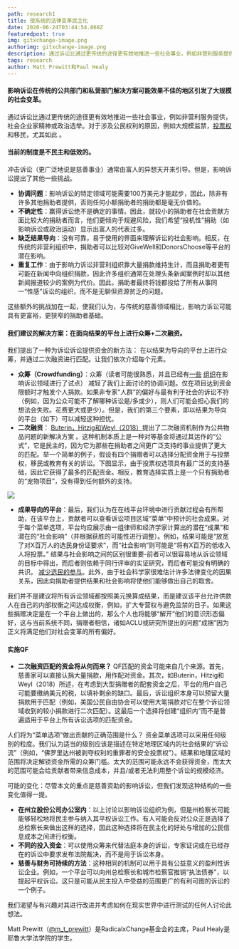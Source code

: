 ```yaml
---
path: research1
title: 使系统的法律变革民主化
date: 2020-06-24T03:44:54.868Z
featuredpost: true
img: gitxchange-image.png
authorimg: gitxchange-image.png
description: 通过诉讼比通过更传统的途径更有效地推进一些社会事业，例如非营利服务提供，社会企业家精神或政治选举。对于涉及公民权利的原因，例如大规模监禁，投票权和移民，尤其如此  。
tags: research
author: Matt Prewitt和Paul Healy
---
```

#### 影响诉讼在传统的公共部门和私营部门解决方案可能效果不佳的地区引发了大规模的社会变革。

通过诉讼比通过更传统的途径更有效地推进一些社会事业，例如非营利服务提供，社会企业家精神或政治选举。对于涉及公民权利的原因，例如大规模监禁，[投票权](https://www.brennancenter.org/our-work/research-reports/state-voting-rights-litigation-march-2019)和移民，尤其如此 。

#### 当前的制度是不民主和低效的。

冲击诉讼（更广泛地说是慈善事业）通常由富人的异想天开来引导。但是，影响诉讼提出了其他一些挑战。

* **协调问题**：影响诉讼的特定领域可能需要100万美元才能起步，因此，除非有许多其他捐助者提供，否则任何小额捐助者的捐助都是毫无价值的。
* **不确定性**：赢得诉讼绝不是确定的事情。因此，就较小的捐助者在社会贡献方面比较大的捐助者而言，他们更倾向于规避风险，我们希望“投机性”捐助（如影响诉讼或政治运动）显示出富人的代表过多。
* **缺乏结果导向**：没有可靠，易于使用的界面来理解诉讼的社会影响。相反，在传统的非营利组织中，捐助者可以比较对GiveWell和DonorsChoose等平台的潜在影响。
* **重复工作**：由于影响力诉讼非营利组织靠大量捐款维持生计，而且捐助者更有可能在新闻中向组织捐款，因此许多组织通常在处理头条新闻案例时却以其他新闻报道较少的案例为代价。因此，捐助者最终将钱都投给了所有从事同一“性感”诉讼的组织，而不是无聊但资源贫乏的问题。

这些额外的挑战加在一起，使我们认为，与传统的慈善领域相比，影响力诉讼可能具有更富裕，更狭窄的捐助者基础。

#### 我们建议的解决方案：在面向结果的平台上进行众筹+二次融资。

我们提出了一种为诉讼诉讼提供资金的新方法： 在以结果为导向的平台上进行众筹，并通过二次融资进行匹配。让我们依次介绍每个元素。

* **众筹（Crowdfunding）**：众筹（读者可能很熟悉，并且已经有[一些](https://www.crowdjustice.com/) [组织](https://lawdigitalcommons.bc.edu/bclr/vol59/iss4/5/)在影响诉讼领域进行了试点） 减轻了我们上面讨论的协调问题。仅在项目达到资金限额时才触发个人捐款。如果非专家“人群”的偏好与最有利于社会的诉讼不符（例如，因为公众可能不了解哪种诉讼是/多或少），则人们可能会担心我们的想法会失败。花费更大或更少）。但是，我们的第三个要素，即以结果为导向的平台（如下）可以减轻这种担忧。
* **二次融资**： [Buterin，Hitzig和Weyl（2018）](https://papers.ssrn.com/sol3/papers.cfm?abstract_id=3243656)提出了二次融资机制作为公共物品问题的新解决方案 。这种机制本质上是一种对等基金将通过其运作的“公式”，它是民主的，因为它为那些在捐助者之间更广泛支持的事业提供了更大的匹配。举一个简单的例子，假设有四个捐赠者可以选择分配资金用于与投票权，移民或教育有关的诉讼。下图显示，由于投票权选项具有最广泛的支持基础，因此它获得了最多的匹配资金。相反，教育选择实质上是一个只有捐助者的“宠物项目”，没有得到任何额外的支持。

[![](https://i.postimg.cc/151vHYyw/Screenshot-2019-10-22-at-12-14-20-pm.png)](https://postimg.cc/rzgGyj0w)

* **成果导向的平台**：最后，我们认为在在线平台环境中进行贡献过程会有所帮助，在该平台上，贡献者可以查看诉讼项目区域“菜单”中预计的社会成果。对于每个菜单选项，平台均应展示由一组律师和经济学家计算出的潜在“成果”和潜在的“社会影响”（并根据获胜的可能性进行调整）。例如，结果可能是“放宽了对X百万人的选民身份证要求”，而“社会影响”则可能是“将有X百万的低收入人将投票。” 结果与社会影响之间的区别很重要-前者可以很容易地从诉讼领域的目标中得出，而后者则依赖于同行评审的实证研究，而后者可能没有明确的共识。 [减少选民的参与](https://www.nber.org/papers/w25522)。此外，由于社会科学家很难估计许多法律变化的因果关系，因此向捐助者提供结果和社会影响将使他们能够做出自己的取舍。

我们并不是建议将所有诉讼领域都按照美元换算成结果，而是建议该平台允许供款人在自己的内部权衡之间达成权衡，例如，扩大专营权与避免监禁的日子。如果这些捐赠决定是在一个平台上做出的，那么个人也将能够“解开”他们的意识形态偏好，这与当前系统不同，捐赠者相信，诸如ACLU或研究所提出的问题“成捆”因为正义将满足他们对社会变革的所有偏好。

#### 实施QF

* **二次融资匹配的资金将从何而来？** QF匹配的资金可能来自几个来源。首先，慈善家可以直接认捐大量捐款，用作配对资金。其次，如Buterin，Hitzig和Weyl（2018）所述，在考虑到大型捐赠者的配套资金之后，平台的用户自己可能要缴纳美元的税，以填补剩余的缺口。最后，诉讼组织本身可以预留大量捐款用于匹配（例如，美国公民自由协会可以使用大笔捐款对它在整个诉讼领域收到的较小捐款进行二次匹配）。这最后一个选择将创建“组织内”而不是普遍适用于平台上所有诉讼选项的匹配资金。

人们将为“菜单选项”做出贡献的正确范围是什么？ 资金菜单选项可以采用任何级别的粒度。我们认为适当的级别应该是描述在特定地理区域内的社会结果的“诉讼流”（例如，“佛罗里达州被剥夺权利的重罪者的安全投票权”）。结果和地理区域的范围将决定解锁资金所需的众筹门槛。太大的范围可能永远不会获得资金，而太大的范围可能会给贡献者带来信息成本，并且/或者无法利用整个诉讼的规模经济。

可能的变化：尽管本文的重点是慈善资助的影响诉讼，但我们发现这种结构的一些变化值得一提。

* **在州立股份公司办公室内**：以上讨论以影响诉讼组织为例，但是州检察长可能能够轻松地将民主参与纳入其平权诉讼工作。有人可能会反对公众正是选择了总检察长来做出这样的选择，因此这种选择将在民主化的好处与增加的公民信息成本之间进行权衡。
* **不同的投入资金**：可以使用众筹来代替法庭本身的诉讼，专家证词或在已经存在的诉讼中要求发布法院裁决，而不是用于诉讼本身。
* **慈善与财务可持续的方法**：这种相同的机制可以用于具有公益意义的盈利性诉讼企业。例如，一个平台可以向州总检察长和城市检察官推销“执法债券”，以提起平权诉讼。这只是可能从民主投入中受益的范围更广的有利可图的诉讼的一个例子。

我们渴望与有兴趣对其进行改进并考虑如何在现实世界中进行测试的任何人讨论此想法。

Matt Prewitt（[@m_t_prewitt](https://twitter.com/m_t_prewitt)）是RadicalxChange基金会的主席，Paul Healy是耶鲁大学法学院的学生。